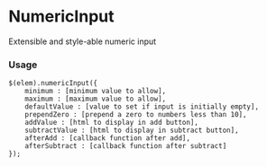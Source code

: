 NumericInput
============

Extensible and style-able numeric input

### Usage ###
```
$(elem).numericInput({
	minimum : [minimum value to allow],
	maximum : [maximum value to allow],
	defaultValue : [value to set if input is initially empty],
	prependZero : [prepend a zero to numbers less than 10],
	addValue : [html to display in add button],
	subtractValue : [html to display in subtract button],
	afterAdd : [callback function after add],
	afterSubtract : [callback function after subtract]
});
```
